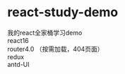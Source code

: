 # react-study-demo
我的react全家桶学习demo<br /> 
react16 <br /> 
router4.0 （按需加载，404页面）<br /> 
redux<br /> 
antd-UI<br /> 
